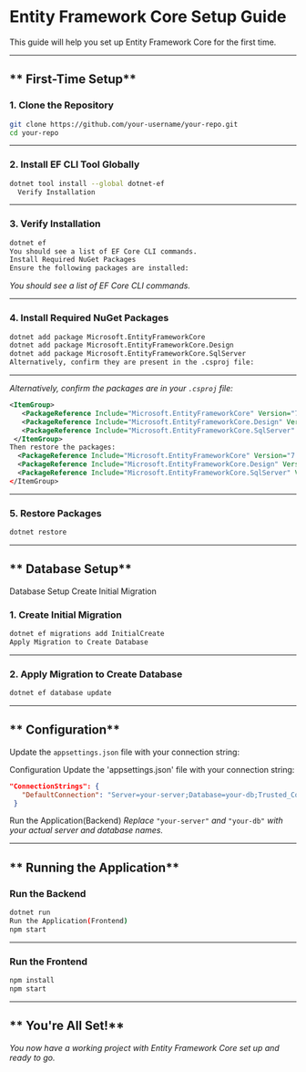 # **Entity Framework Core Setup Guide**

This guide will help you set up Entity Framework Core for the first time.

---

## ** First-Time Setup**

### **1. Clone the Repository**

```bash
git clone https://github.com/your-username/your-repo.git
cd your-repo
```

---

### **2. Install EF CLI Tool Globally**

```bash
dotnet tool install --global dotnet-ef
  Verify Installation
```

---

### **3. Verify Installation**

```bash
dotnet ef
You should see a list of EF Core CLI commands.
Install Required NuGet Packages
Ensure the following packages are installed:
```

_You should see a list of EF Core CLI commands._

---

### **4. Install Required NuGet Packages**

```bash
dotnet add package Microsoft.EntityFrameworkCore
dotnet add package Microsoft.EntityFrameworkCore.Design
dotnet add package Microsoft.EntityFrameworkCore.SqlServer
Alternatively, confirm they are present in the .csproj file:
```

---

_Alternatively, confirm the packages are in your `.csproj` file:_

```xml
<ItemGroup>
   <PackageReference Include="Microsoft.EntityFrameworkCore" Version="7.0.0" />
   <PackageReference Include="Microsoft.EntityFrameworkCore.Design" Version="7.0.0" />
   <PackageReference Include="Microsoft.EntityFrameworkCore.SqlServer" Version="7.0.0" />
 </ItemGroup>
Then restore the packages:
  <PackageReference Include="Microsoft.EntityFrameworkCore" Version="7.0.0" />
  <PackageReference Include="Microsoft.EntityFrameworkCore.Design" Version="7.0.0" />
  <PackageReference Include="Microsoft.EntityFrameworkCore.SqlServer" Version="7.0.0" />
</ItemGroup>
```

---

### **5. Restore Packages**

```bash
dotnet restore
```

---

## ** Database Setup**

Database Setup
Create Initial Migration
### **1. Create Initial Migration**

```bash
dotnet ef migrations add InitialCreate
Apply Migration to Create Database
```

---

### **2. Apply Migration to Create Database**

```bash
dotnet ef database update
```

---

## ** Configuration**

Update the `appsettings.json` file with your connection string:

Configuration
Update the 'appsettings.json' file with your connection string:
```json
"ConnectionStrings": {
   "DefaultConnection": "Server=your-server;Database=your-db;Trusted_Connection=True;"
 }
```

Run the Application(Backend)
_Replace_ `"your-server"` _and_ `"your-db"` _with your actual server and database names._

---

## ** Running the Application**

### **Run the Backend**

```bash
dotnet run
Run the Application(Frontend)
npm start
```

---

### **Run the Frontend**

```bash
npm install
npm start
```

---

## ** You're All Set!**

_You now have a working project with Entity Framework Core set up and ready to go._  
